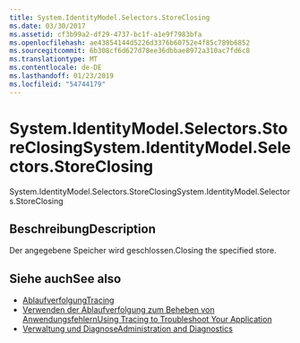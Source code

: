 ```yaml
---
title: System.IdentityModel.Selectors.StoreClosing
ms.date: 03/30/2017
ms.assetid: cf3b99a2-df29-4737-bc1f-a1e9f7983bfa
ms.openlocfilehash: ae43854144d5226d3376b60752e4f85c789b6852
ms.sourcegitcommit: 6b308cf6d627d78ee36dbbae8972a310ac7fd6c8
ms.translationtype: MT
ms.contentlocale: de-DE
ms.lasthandoff: 01/23/2019
ms.locfileid: "54744179"
---
```

# <a name="systemidentitymodelselectorsstoreclosing"></a><span data-ttu-id="d1893-102">System.IdentityModel.Selectors.StoreClosing</span><span class="sxs-lookup"><span data-stu-id="d1893-102">System.IdentityModel.Selectors.StoreClosing</span></span>
<span data-ttu-id="d1893-103">System.IdentityModel.Selectors.StoreClosing</span><span class="sxs-lookup"><span data-stu-id="d1893-103">System.IdentityModel.Selectors.StoreClosing</span></span>  
  
## <a name="description"></a><span data-ttu-id="d1893-104">Beschreibung</span><span class="sxs-lookup"><span data-stu-id="d1893-104">Description</span></span>  
 <span data-ttu-id="d1893-105">Der angegebene Speicher wird geschlossen.</span><span class="sxs-lookup"><span data-stu-id="d1893-105">Closing the specified store.</span></span>  
  
## <a name="see-also"></a><span data-ttu-id="d1893-106">Siehe auch</span><span class="sxs-lookup"><span data-stu-id="d1893-106">See also</span></span>
- [<span data-ttu-id="d1893-107">Ablaufverfolgung</span><span class="sxs-lookup"><span data-stu-id="d1893-107">Tracing</span></span>](../../../../../docs/framework/wcf/diagnostics/tracing/index.md)
- [<span data-ttu-id="d1893-108">Verwenden der Ablaufverfolgung zum Beheben von Anwendungsfehlern</span><span class="sxs-lookup"><span data-stu-id="d1893-108">Using Tracing to Troubleshoot Your Application</span></span>](../../../../../docs/framework/wcf/diagnostics/tracing/using-tracing-to-troubleshoot-your-application.md)
- [<span data-ttu-id="d1893-109">Verwaltung und Diagnose</span><span class="sxs-lookup"><span data-stu-id="d1893-109">Administration and Diagnostics</span></span>](../../../../../docs/framework/wcf/diagnostics/index.md)
